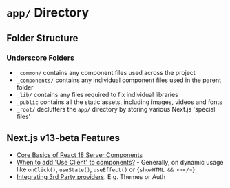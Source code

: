 # `app/` Directory

## Folder Structure

### Underscore Folders

- `_common/` contains any component files used across the project
- `_components/` contains any individual component files used in the parent folder
- `_lib/` contains any files required to fix individual libraries
- `_public` contains all the static assets, including images, videos and fonts
- `_root/` declutters the `app/` directory by storing various Next.js 'special files'

## Next.js v13-beta Features

- [Core Basics of React 18 Server Components](https://beta.nextjs.org/docs/getting-started#thinking-in-server-components)
- [When to add 'Use Client' to components?](https://beta.nextjs.org/docs/rendering/server-and-client-components#when-to-use-server-vs-client-components) - Generally, on dynamic usage like `onClick()`, `useState()`, `useEffect()` or `{showHTML && <></>}`
- [Integrating 3rd Party providers](https://beta.nextjs.org/docs/rendering/server-and-client-components#rendering-third-party-context-providers-in-server-components). E.g. Themes or Auth
